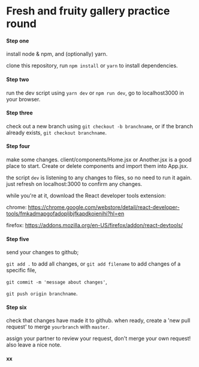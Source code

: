 # Fresh and fruity gallery practice round

#### Step one
install node & npm, and (optionally) yarn. 

clone this repository, run `npm install` or `yarn` to install dependencies.

#### Step two
run the dev script using `yarn dev` or `npm run dev`, go to localhost3000 in your browser.

#### Step three
check out a new branch using `git checkout -b branchname`, or if the branch already exists, `git checkout branchname`.

#### Step four 
make some changes. client/components/Home.jsx or Another.jsx is a good place to start. Create or delete components and import them into App.jsx.

the script `dev` is listening to any changes to files, so no need to run it again. just refresh on localhost:3000 to confirm any changes. 

while you're at it, download the React developer tools extension:

chrome: https://chrome.google.com/webstore/detail/react-developer-tools/fmkadmapgofadopljbjfkapdkoienihi?hl=en

firefox: https://addons.mozilla.org/en-US/firefox/addon/react-devtools/

#### Step five
send your changes to github;

`git add .` to add all changes, or `git add filename` to add changes of a specific file,

`git commit -m 'message about changes'`,

`git push origin branchname`.

#### Step six
check that changes have made it to github. when ready, create a 'new pull request' to merge `yourbranch` with `master`. 

assign your partner to review your request, don't merge your own request! also leave a nice note. 

#### xx
